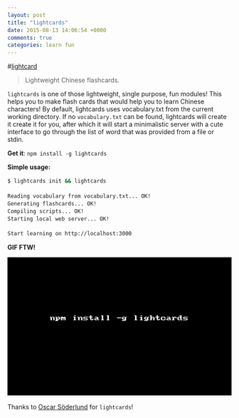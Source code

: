 ```yaml
---
layout: post
title: "lightcards"
date: 2015-08-13 14:06:54 +0000
comments: true
categories: learn fun
---
```


#[lightcard](https://www.npmjs.com/package/lightcards)
> Lightweight Chinese flashcards.

`lightcards` is one of those lightweight, single purpose, fun modules! This helps you to make flash cards that would help you to learn Chinese characters!
By default, lightcards uses vocabulary.txt from the current working directory. If no `vocabulary.txt` can be found, lightcards will create it create it for you,
after which it will start a minimalistic server with a cute interface to go through the  list of word that was provided from a file or stdin.

__Get it__: `npm install -g lightcards`

__Simple usage:__

```sh
$ lightcards init && lightcards

Reading vocabulary from vocabulary.txt... OK!
Generating flashcards... OK!
Compiling scripts... OK!
Starting local web server... OK!

Start learning on http://localhost:3000
```

__GIF FTW!__

![lightcards](/images/lightcards/lightcards.gif)

Thanks to [Oscar Söderlund](https://github.com/odsod) for `lightcards`!
